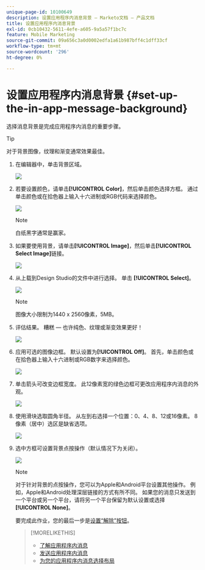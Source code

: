 ```yaml
---
unique-page-id: 10100649
description: 设置应用程序内消息背景 — Marketo文档 — 产品文档
title: 设置应用程序内消息背景
exl-id: 0cb10432-5611-4efe-a605-9a5a57f1bc7c
feature: Mobile Marketing
source-git-commit: 09a656c3a0d0002edfa1a61b987bff4c1dff33cf
workflow-type: tm+mt
source-wordcount: '296'
ht-degree: 0%

---
```


# 设置应用程序内消息背景 {#set-up-the-in-app-message-background}

选择消息背景是完成应用程序内消息的重要步骤。

>[!TIP]
>
>对于背景图像，纹理和渐变通常效果最佳。

1. 在编辑器中，单击背景区域。

   ![](assets/image2016-5-9-8-3a38-3a1.png)

1. 若要设置颜色，请单击&#x200B;**[!UICONTROL Color]**，然后单击颜色选择方框。 通过单击颜色或在拾色器上输入十六进制或RGB代码来选择颜色。

   ![](assets/image2016-5-9-8-3a46-3a59.png)

   >[!NOTE]
   >
   >白纸黑字通常是赢家。

1. 如果要使用背景，请单击&#x200B;**[!UICONTROL Image]**，然后单击&#x200B;**[!UICONTROL Select Image]**&#x200B;链接。

   ![](assets/image2016-5-9-8-3a52-3a43.png)

1. 从上载到Design Studio的文件中进行选择。 单击 **[!UICONTROL Select]**。

   ![](assets/image2016-5-9-9-3a0-3a2.png)

   >[!NOTE]
   >
   >图像大小限制为1440 x 2560像素，5MB。

1. 评估结果。 糟糕 — 也许纯色、纹理或渐变效果更好！

   ![](assets/image2016-5-9-9-3a2-3a33.png)

1. 应用可选的图像边框。 默认设置为&#x200B;**[!UICONTROL Off]**。 首先，单击颜色或在拾色器上输入十六进制或RGB数字来选择颜色。

   ![](assets/image2016-5-9-9-3a54-3a8.png)

1. 单击箭头可改变边框宽度。 此12像素宽的绿色边框可更改应用程序内消息的外观。

   ![](assets/image2016-5-9-9-3a58-3a38.png)

1. 使用滑块选取圆角半径。 从左到右选择一个位置：0、4、8、12或16像素。 8像素（居中）选区是缺省选项。

   ![](assets/image2016-5-6-9-3a39-3a28.png)

1. 选中方框可设置背景点按操作（默认情况下为关闭）。

   ![](assets/image2016-5-9-10-3a6-3a10.png)

   >[!NOTE]
   >
   >对于针对背景的点按操作，您可以为Apple和Android平台设置其他操作。 例如，Apple和Android处理深层链接的方式有所不同。 如果您的消息只发送到一个平台或另一个平台，请将另一个平台保留为默认设置或选择&#x200B;**[!UICONTROL None]**。

   要完成此作业，您的最后一步是[设置“解除”按钮](/help/marketo/product-docs/mobile-marketing/in-app-messages/creating-in-app-messages/set-up-the-dismiss-button-and-approve-the-message.md)。

   >[!MORELIKETHIS]
   >
   >* [了解应用程序内消息](/help/marketo/product-docs/mobile-marketing/in-app-messages/understanding-in-app-messages.md)
   >* [发送应用程序内消息](/help/marketo/product-docs/mobile-marketing/in-app-messages/sending-your-in-app-message/send-your-in-app-message.md)
   >* [为您的应用程序内消息选择布局](/help/marketo/product-docs/mobile-marketing/in-app-messages/creating-in-app-messages/choose-a-layout-for-your-in-app-message.md)
